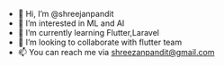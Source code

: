 - 👋 Hi, I’m @shreejanpandit
- 👀 I’m interested in ML and AI
- 🌱 I’m currently learning Flutter,Laravel
- 💞️ I’m looking to collaborate with flutter team
- 📫 You can reach me via shreezanpandit@gmail.com

<!---
shreejanpandit/shreejanpandit is a ✨ special ✨ repository because its `README.md` (this file) appears on your GitHub profile.
You can click the Preview link to take a look at your changes.
--->
